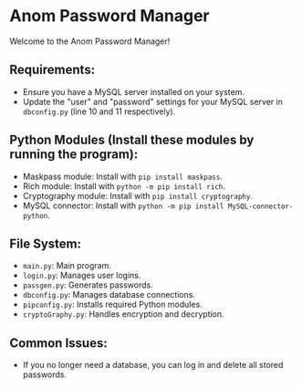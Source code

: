 # Anom Password Manager

Welcome to the Anom Password Manager!

## Requirements:

- Ensure you have a MySQL server installed on your system.
- Update the "user" and "password" settings for your MySQL server in `dbconfig.py` (line 10 and 11 respectively).

## Python Modules (Install these modules by running the program):

- Maskpass module: Install with `pip install maskpass`.
- Rich module: Install with `python -m pip install rich`.
- Cryptography module: Install with `pip install cryptography`.
- MySQL connector: Install with `python -m pip install MySQL-connector-python`.

## File System:

- `main.py`: Main program.
- `login.py`: Manages user logins.
- `passgen.py`: Generates passwords.
- `dbconfig.py`: Manages database connections.
- `pipconfig.py`: Installs required Python modules.
- `cryptoGraphy.py`: Handles encryption and decryption.

## Common Issues:

- If you no longer need a database, you can log in and delete all stored passwords.

